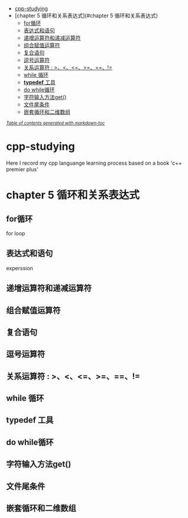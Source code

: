 - [cpp-studying](#cpp-studying)
- [chapter 5 循环和关系表达式](#chapter 5 循环和关系表达式)
  * [for循环](##for循环)
  * [表达式和语句](#------)
  * [递增运算符和递减运算符](#-----------)
  * [组合赋值运算符](#-------)
  * [复合语句](#----)
  * [逗号运算符](#-----)
  * [关系运算符 : >、<、<=、>=、==、!=](#-----------------------)
  * [while 循环](#while---)
  * [**typedef** 工具](#--typedef-----)
  * [do while循环](#do-while--)
  * [字符输入方法get()](#------get--)
  * [文件尾条件](#-----)
  * [嵌套循环和二维数组](#---------)

<small><i><a href='http://ecotrust-canada.github.io/markdown-toc/'>Table of contents generated with markdown-toc</a></i></small>

# cpp-studying
Here I  record my cpp languange learning process based on a book 'c++ premier plus'

# chapter 5 循环和关系表达式
## for循环
  for loop
## 表达式和语句
  experssion
## 递增运算符和递减运算符

## 组合赋值运算符

## 复合语句

## 逗号运算符

## 关系运算符 : >、<、<=、>=、==、!=

## while 循环

## **typedef** 工具

## do while循环

## 字符输入方法get()

## 文件尾条件

## 嵌套循环和二维数组
